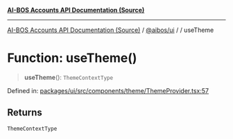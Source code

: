 [**AI-BOS Accounts API Documentation (Source)**](../../../README.md)

***

[AI-BOS Accounts API Documentation (Source)](../../../README.md) / [@aibos/ui](../README.md) / [](../README.md) / useTheme

# Function: useTheme()

> **useTheme**(): `ThemeContextType`

Defined in: [packages/ui/src/components/theme/ThemeProvider.tsx:57](https://github.com/pohlai88/accounts/blob/48103fb36d28b2b9bfb33472b6de2f719773cde9/packages/ui/src/components/theme/ThemeProvider.tsx#L57)

## Returns

`ThemeContextType`
